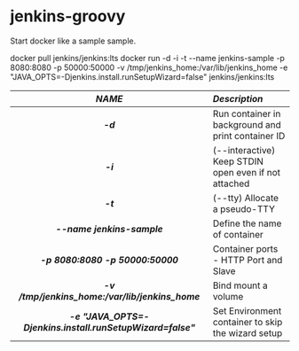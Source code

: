 # jenkins-groovy

Start docker like a sample sample.

docker pull jenkins/jenkins:lts
docker run -d -i -t --name jenkins-sample -p 8080:8080 -p 50000:50000 -v /tmp/jenkins_home:/var/lib/jenkins_home -e "JAVA_OPTS=-Djenkins.install.runSetupWizard=false" jenkins/jenkins:lts

|  _NAME_  |_Description_|
|:--------:|:--------|
|  ***-d*** | Run container in background and print container ID |
|  ***-i*** | (--interactive) Keep STDIN open even if not attached|
|  ***-t*** | (--tty) Allocate a pseudo-TTY |
| ***--name jenkins-sample***  | Define the name of container  |
| ***-p 8080:8080 -p 50000:50000*** | Container ports - HTTP Port and Slave |
| ***-v /tmp/jenkins_home:/var/lib/jenkins_home*** | Bind mount a volume   |
| ***-e "JAVA_OPTS=-Djenkins.install.runSetupWizard=false"*** | Set Environment container to skip the wizard setup |
